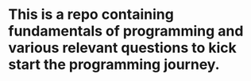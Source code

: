# This is a repo containing fundamentals of programming and various relevant questions to kick start the programming journey.
